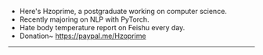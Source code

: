 - Here's Hzoprime, a postgraduate working on computer science.
- Recently majoring on NLP with PyTorch.
- Hate body temperature report on Feishu every day.
- Donation~ https://paypal.me/Hzoprime

----------

